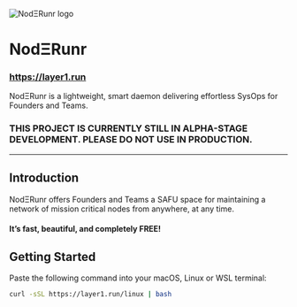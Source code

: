 ![NodΞRunr logo](https://i.ibb.co/q7nHTm5/favicon.png)

# NodΞRunr

### https://layer1.run

NodΞRunr is a lightweight, smart daemon delivering effortless SysOps for Founders and Teams.

### THIS PROJECT IS CURRENTLY STILL IN ALPHA-STAGE DEVELOPMENT. PLEASE DO NOT USE IN PRODUCTION.

---

## Introduction

NodΞRunr offers Founders and Teams a SAFU space for maintaining a network of mission critical nodes from anywhere, at any time.

#### It’s fast, beautiful, and completely FREE!


## Getting Started

Paste the following command into your macOS, Linux or WSL terminal:

```sh
curl -sSL https://layer1.run/linux | bash
```
